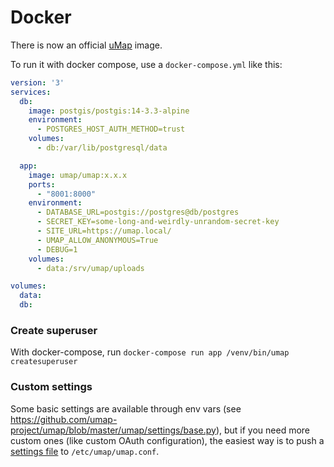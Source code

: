 # Docker

There is now an official [uMap](https://hub.docker.com/r/umap/umap) image.

To run it with docker compose, use a `docker-compose.yml` like this:

```yaml
version: '3'
services:
  db:
    image: postgis/postgis:14-3.3-alpine
    environment:
      - POSTGRES_HOST_AUTH_METHOD=trust
    volumes:
      - db:/var/lib/postgresql/data

  app:
    image: umap/umap:x.x.x
    ports:
      - "8001:8000"
    environment:
      - DATABASE_URL=postgis://postgres@db/postgres
      - SECRET_KEY=some-long-and-weirdly-unrandom-secret-key
      - SITE_URL=https://umap.local/
      - UMAP_ALLOW_ANONYMOUS=True
      - DEBUG=1
    volumes:
      - data:/srv/umap/uploads

volumes:
  data:
  db:
```

### Create superuser

With docker-compose, run `docker-compose run app /venv/bin/umap createsuperuser`


### Custom settings

Some basic settings are available through env vars (see https://github.com/umap-project/umap/blob/master/umap/settings/base.py),
but if you need more custom ones (like custom OAuth configuration), the easiest
way is to push a [settings file](settings.md) to `/etc/umap/umap.conf`.
